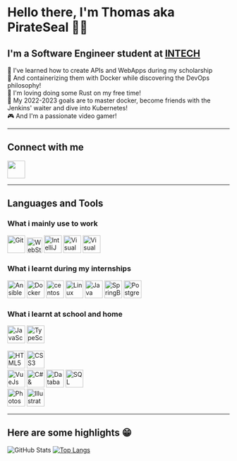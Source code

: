 # Hello there, I'm Thomas aka PirateSeal 👋🏻

## I'm a Software Engineer student at [INTECH][intech]

🌱 I’ve learned how to create APIs and WebApps during my scholarship<br>
🐋 And containerizing them with Docker while discovering the DevOps philosophy!<br>
🦀 I'm loving doing some Rust on my free time!<br>
🥅 My 2022-2023 goals are to master docker, become friends with the Jenkins' waiter and dive into Kubernetes!<br>
🎮 And I'm a passionate video gamer!

---

## Connect with me

[<img src="https://img.icons8.com/color/48/000000/linkedin.png" width="40px"/>][linkedin]

---

## Languages and Tools

### What i mainly use to work

[<img alt="Git" src="https://img.icons8.com/color/480/000000/git.png" width="40px"/>][git]
[<img alt="WebStorm" src="https://seeklogo.com/images/W/webstorm-logo-691E749F21-seeklogo.com.png" width="35px"/>][jetbrain]
[<img alt="IntelliJ" src="https://img.icons8.com/color/48/000000/intellij-idea.png" width="40px"/>][jetbrain]
[<img alt="Visual Studio Code" src="https://img.icons8.com/fluent/48/000000/visual-studio-code-2019.png" width="40px"/>][vscode]
[<img alt="Visual Studio" src="https://img.icons8.com/fluent/48/000000/visual-studio-2019.png" width="40px"/>][vs]

### What i learnt during my internships 

[<img alt="Ansible" src="https://img.icons8.com/color/48/000000/ansible.png" width="40px"/>][ansible]
[<img alt="Docker" src="https://img.icons8.com/color/480/000000/docker.png" width="40px"/>][docker]
[<img alt="centos" src="https://img.icons8.com/color/48/000000/centos.png" width="40px"/>][centos]
[<img alt="Linux" src="https://img.icons8.com/fluent/48/000000/console.png" width="40px"/>][linux]
[<img alt="Java" src="https://img.icons8.com/color/480/000000/java-coffee-cup-logo.png" width="40px"/>][java]
[<img alt="SpringBoot" src="https://img.icons8.com/color/48/000000/spring-logo.png" width="40px"/>][spring]
[<img alt="PostgreSQL" src="https://img.icons8.com/color/48/000000/postgreesql.png" width="40px"/>][postgressql]


### What i learnt at school and home

[<img alt="JavaScript" src="https://img.icons8.com/color/64/000000/javascript.png" width="40px"/>][node]
[<img alt="TypeScript" src="https://img.icons8.com/color/48/000000/typescript.png" width="40px"/>][node]

[<img alt="HTML5" src="https://img.icons8.com/color/480/000000/html-5.png" width="40px"/>][html]
[<img alt="CSS3" src="https://img.icons8.com/color/48/000000/css3.png" width="40px"/>][css]
<br>
[<img alt="VueJs" src="https://img.icons8.com/color/48/000000/vue-js.png" width="40px"/>][vue]
[<img alt="C# & ASP.NET" src="https://img.icons8.com/color/500/000000/c-sharp-logo.png" width="40px"/>][c#]
[<img alt="Database architecture" src="https://img.icons8.com/fluent/96/000000/database.png" width="40px"/>][sql]
[<img alt="SQL Server" src="https://img.icons8.com/color/480/000000/microsoft-sql-server.png" width="40px"/>][sql-server]
<br>
[<img alt="Photoshop" src="https://img.icons8.com/color/48/000000/adobe-photoshop.png" width="40px"/>][adobe]
[<img alt="Illustrator" src="https://img.icons8.com/color/48/000000/adobe-illustrator.png" width="40px"/>][adobe]

---

## Here are some highlights 😁

![GitHub Stats](https://github-readme-stats.vercel.app/api?username=PirateSeal&show_icons=true&theme=dracula&hide_border=true&count_private=true&hide=prs,issues,contribs "PirateSeal's Github Stats")
[![Top Langs](https://github-readme-stats.vercel.app/api/top-langs/?username=PirateSeal&layout=compact&hide_border=true&theme=dracula)](https://github.com/anuraghazra/github-readme-stats)

[intech]: https://www.intechinfo.fr
[linkedin]: https://www.linkedin.com/in/tcousin-pseal/

[vscode]: https://code.visualstudio.com
[centos]: https://www.centos.org/
[ansible]: https://www.ansible.com/
[vs]: https://visualstudio.microsoft.com
[jetbrain]: https://www.jetbrains.com
[git]: https://git-scm.com
[node]: https://nodejs.org/en/
[html]: https://en.wikipedia.org/wiki/HTML
[css]: https://en.wikipedia.org/wiki/Cascading_Style_Sheets
[vue]: https://vuejs.org
[c#]: https://dotnet.microsoft.com/apps/aspnet
[sql]: https://en.wikipedia.org/wiki/SQL
[sql-server]: https://www.microsoft.com/en-us/sql-server/sql-server-downloads
[adobe]: https://www.adobe.com
[docker]: https://www.docker.com
[linux]: https://www.linux.org
[java]: https://www.java.com
[spring]: https://spring.io
[postgressql]: https://www.postgresql.org/
